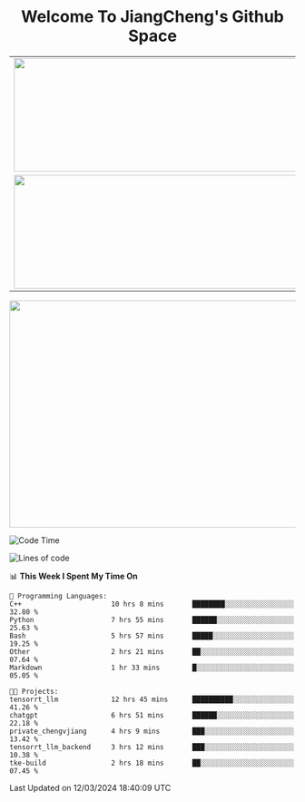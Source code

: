 <h1 align="center">Welcome To JiangCheng's Github Space</h1>

<table align="center" frame="void" rules="none" >
  <tr>
    <td>
      <div align="center"> <img height="200px" width="500px"  src="https://github-readme-stats.vercel.app/api?username=thisjiang&hide_title=true&hide_border=true&layout=compact&show_icons=trueline_height=21&text_color=000&icon_color=000&bg_color=0,ea6161,ffc64d,fffc4d,52fa5a&theme=graywhite" /> </div>
    </td>
    <td>
      <div align="center"> <img height="200px" width="500px" src="https://github-readme-stats.vercel.app/api/top-langs/?username=thisjiang&hide_title=true&hide_border=true&layout=compact&langs_count=6&text_color=000&icon_color=fff&bg_color=0,52fa5a,4dfcff,c64dff&theme=graywhite" /> </div>
    </td>
  </tr>
  <tr>
    <td>
      <div align="center"> <img height="200px" width="500px" src="https://github-readme-streak-stats.herokuapp.com/?user=thisjiang&hide_title=true&hide_border=true&layout=compact&langs_count=6" /> </div>
    </td>
    <td>
      <div align="center"> 
      <a href="https://github.com/" target="_blank"><img style="margin: 10px" src="https://profilinator.rishav.dev/skills-assets/git-scm-icon.svg" alt="Git" height="50" /></a>  
      <a href="https://www.linux.org/" target="_blank"><img style="margin: 10px" src="https://profilinator.rishav.dev/skills-assets/linux-original.svg" alt="Linux" height="50" /></a>  
      <a href="https://www.gnu.org/software/bash/" target="_blank"><img style="margin: 10px" src="https://profilinator.rishav.dev/skills-assets/gnu_bash-icon.svg" alt="Bash" height="50" /></a>  
      </div>
    </td>
  </tr>
</table>

<div align="center"> <img height="400px" width="1000px" src="https://github-readme-activity-graph.cyclic.app/graph?username=thisjiang&theme=react&hide_title=true&hide_border=true&layout=compact&langs_count=6" /> </div></td>

<!--START_SECTION:waka-->
![Code Time](http://img.shields.io/badge/Code%20Time-952%20hrs%2034%20mins-blue)

![Lines of code](https://img.shields.io/badge/From%20Hello%20World%20I%27ve%20Written-540.8%20thousand%20lines%20of%20code-blue)

📊 **This Week I Spent My Time On** 

```text
💬 Programming Languages: 
C++                      10 hrs 8 mins       ████████░░░░░░░░░░░░░░░░░   32.80 % 
Python                   7 hrs 55 mins       ██████░░░░░░░░░░░░░░░░░░░   25.63 % 
Bash                     5 hrs 57 mins       █████░░░░░░░░░░░░░░░░░░░░   19.25 % 
Other                    2 hrs 21 mins       ██░░░░░░░░░░░░░░░░░░░░░░░   07.64 % 
Markdown                 1 hr 33 mins        █░░░░░░░░░░░░░░░░░░░░░░░░   05.05 % 

🐱‍💻 Projects: 
tensorrt_llm             12 hrs 45 mins      ██████████░░░░░░░░░░░░░░░   41.26 % 
chatgpt                  6 hrs 51 mins       ██████░░░░░░░░░░░░░░░░░░░   22.18 % 
private_chengvjiang      4 hrs 9 mins        ███░░░░░░░░░░░░░░░░░░░░░░   13.42 % 
tensorrt_llm_backend     3 hrs 12 mins       ███░░░░░░░░░░░░░░░░░░░░░░   10.38 % 
tke-build                2 hrs 18 mins       ██░░░░░░░░░░░░░░░░░░░░░░░   07.45 % 
```


 Last Updated on 12/03/2024 18:40:09 UTC
<!--END_SECTION:waka-->
